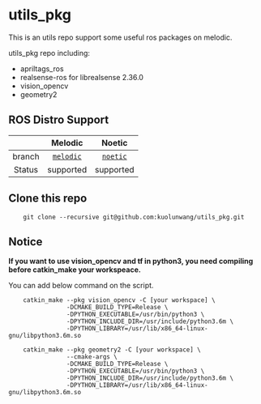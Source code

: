 # utils_pkg

This is an utils repo support some useful ros packages on melodic.

utils_pkg repo including:
* apriltags_ros
* realsense-ros for librealsense 2.36.0
* vision_opencv
* geometry2

## ROS Distro Support

|         | Melodic | Noetic  |
|:-------:|:-------:|:-------:|
| branch | [`melodic`](https://github.com/kuolunwang/utils_pkg/tree/melodic) | [`noetic`](https://github.com/kuolunwang/utils_pkg/tree/noetic) |
| Status | supported | supported |

## Clone this repo

```
    git clone --recursive git@github.com:kuolunwang/utils_pkg.git
```

## Notice

**If you want to use vision_opencv and tf in python3, you need compiling before catkin_make your workspeace.**

You can add below command on the script.

```
    catkin_make --pkg vision_opencv -C [your workspace] \
                -DCMAKE_BUILD_TYPE=Release \
                -DPYTHON_EXECUTABLE=/usr/bin/python3 \
                -DPYTHON_INCLUDE_DIR=/usr/include/python3.6m \
                -DPYTHON_LIBRARY=/usr/lib/x86_64-linux-gnu/libpython3.6m.so

    catkin_make --pkg geometry2 -C [your workspace] \
                --cmake-args \
                -DCMAKE_BUILD_TYPE=Release \
                -DPYTHON_EXECUTABLE=/usr/bin/python3 \
                -DPYTHON_INCLUDE_DIR=/usr/include/python3.6m \
                -DPYTHON_LIBRARY=/usr/lib/x86_64-linux-gnu/libpython3.6m.so
```